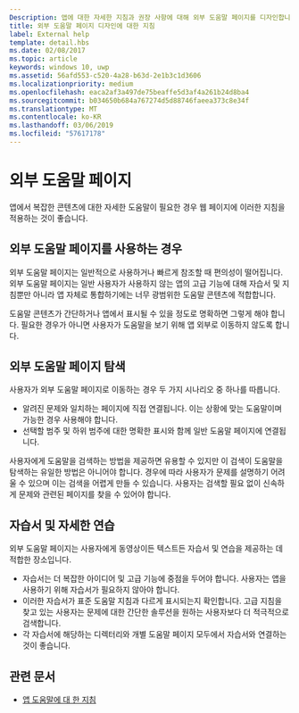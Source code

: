```yaml
---
Description: 앱에 대한 자세한 지침과 권장 사항에 대해 외부 도움말 페이지를 디자인합니다.
title: 외부 도움말 페이지 디자인에 대한 지침
label: External help
template: detail.hbs
ms.date: 02/08/2017
ms.topic: article
keywords: windows 10, uwp
ms.assetid: 56afd553-c520-4a28-b63d-2e1b3c1d3606
ms.localizationpriority: medium
ms.openlocfilehash: eaca2af3a497de75beaffe5d3af4a261b24d8ba4
ms.sourcegitcommit: b034650b684a767274d5d88746faeea373c8e34f
ms.translationtype: MT
ms.contentlocale: ko-KR
ms.lasthandoff: 03/06/2019
ms.locfileid: "57617178"
---
```

# <a name="external-help-pages"></a>외부 도움말 페이지



앱에서 복잡한 콘텐츠에 대한 자세한 도움말이 필요한 경우 웹 페이지에 이러한 지침을 적용하는 것이 좋습니다.

## <a name="when-to-use-external-help-pages"></a>외부 도움말 페이지를 사용하는 경우

외부 도움말 페이지는 일반적으로 사용하거나 빠르게 참조할 때 편의성이 떨어집니다. 외부 도움말 페이지는 일반 사용자가 사용하지 않는 앱의 고급 기능에 대해 자습서 및 지침뿐만 아니라 앱 자체로 통합하기에는 너무 광범위한 도움말 콘텐츠에 적합합니다.

도움말 콘텐츠가 간단하거나 앱에서 표시될 수 있을 정도로 명확하면 그렇게 해야 합니다. 필요한 경우가 아니면 사용자가 도움말을 보기 위해 앱 외부로 이동하지 않도록 합니다.

## <a name="navigating-external-help-pages"></a>외부 도움말 페이지 탐색

사용자가 외부 도움말 페이지로 이동하는 경우 두 가지 시나리오 중 하나를 따릅니다.
-   알려진 문제와 일치하는 페이지에 직접 연결됩니다. 이는 상황에 맞는 도움말이며 가능한 경우 사용해야 합니다.
-   선택할 범주 및 하위 범주에 대한 명확한 표시와 함께 일반 도움말 페이지에 연결됩니다.

사용자에게 도움말을 검색하는 방법을 제공하면 유용할 수 있지만 이 검색이 도움말을 탐색하는 유일한 방법은 아니어야 합니다. 경우에 따라 사용자가 문제를 설명하기 어려울 수 있으며 이는 검색을 어렵게 만들 수 있습니다. 사용자는 검색할 필요 없이 신속하게 문제와 관련된 페이지를 찾을 수 있어야 합니다.

## <a name="tutorials-and-detailed-walkthroughs"></a>자습서 및 자세한 연습

외부 도움말 페이지는 사용자에게 동영상이든 텍스트든 자습서 및 연습을 제공하는 데 적합한 장소입니다.
-   자습서는 더 복잡한 아이디어 및 고급 기능에 중점을 두어야 합니다. 사용자는 앱을 사용하기 위해 자습서가 필요하지 않아야 합니다.
-   이러한 자습서가 표준 도움말 지침과 다르게 표시되는지 확인합니다. 고급 지침을 찾고 있는 사용자는 문제에 대한 간단한 솔루션을 원하는 사용자보다 더 적극적으로 검색합니다.
-   각 자습서에 해당하는 디렉터리와 개별 도움말 페이지 모두에서 자습서와 연결하는 것이 좋습니다.

## <a name="related-articles"></a>관련 문서

* [앱 도움말에 대 한 지침](guidelines-for-app-help.md)
